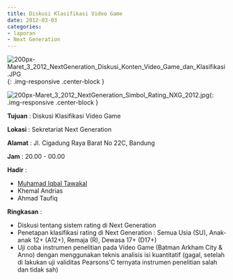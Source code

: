 ```yaml
---
title: Diskusi Klasifikasi Video Game
date: 2012-03-03
categories:
- laporan
- Next Generation
---
```


![200px-Maret_3_2012_NextGeneration_Diskusi_Konten_Video_Game_dan_Klasifikasi.JPG](/uploads/200px-Maret_3_2012_NextGeneration_Diskusi_Konten_Video_Game_dan_Klasifikasi.JPG){: .img-responsive .center-block }

![200px-Maret_3_2012_NextGeneration_Simbol_Rating_NXG_2012.jpg](/uploads/200px-Maret_3_2012_NextGeneration_Simbol_Rating_NXG_2012.jpg){: .img-responsive .center-block }

**Tujuan** : Diskusi Klasifikasi Video Game 

**Lokasi** : Sekretariat Next Generation 

**Alamat** : Jl. Cigadung Raya Barat No 22C, Bandung 

**Jam** : 20.00 - 00.00 

**Hadir** :
* [Muhamad Iqbal Tawakal](wiki.ciptamedia.org/wiki/Muhamad_Iqbal_Tawakal)
* Khemal Andrias
* Ahmad Taufiq

**Ringkasan** :
* Diskusi tentang sistem rating di Next Generation
* Penetapan klasifikasi rating di Next Generation : Semua Usia (SU), Anak-anak 12+ (A12+), Remaja (R), Dewasa 17+ (D17+)
* Uji coba instrumen penelitian pada Video Game (Batman Arkham City & Anno) dengan menggunakan teknis analisis isi kuantitatif (gagal, setelah di lakukan uji validitas Pearsons'C ternyata instrumen penelitian salah dan tidak sah)
